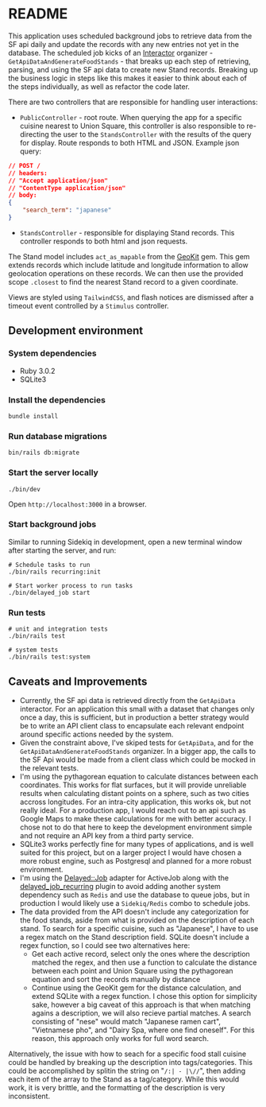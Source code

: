 # README

This application uses scheduled background jobs to retrieve data from the SF api daily and update the records with any new entries not yet in the database.
The scheduled job kicks of an [Interactor](https://github.com/collectiveidea/interactor/) organizer - `GetApiDataAndGenerateFoodStands` - that breaks up each step of retrieving, parsing, and using the SF api data to create new Stand records. Breaking up the business logic in steps like this makes it easier to think about each of the steps individually, as well as refactor the code later.

There are two controllers that are responsible for handling user interactions:
- `PublicController` - root route. When querying the app for a specific cuisine nearest to Union Square, this controller is also responsible to re-directing the user to the `StandsController` with the results of the query for display. Route responds to both HTML and JSON.
Example json query:
```json
// POST /
// headers:
// "Accept application/json"
// "ContentType application/json"
// body:
{
    "search_term": "japanese"
}
```
- `StandsController` - responsible for displaying Stand records. This controller responds to both html and json requests.

The Stand model includes `act_as_mapable` from the [GeoKit](https://github.com/geokit/geokit-rails) gem. This gem extends records which include latitude and longitude information to allow geolocation operations on these records. We can then use the provided scope `.closest` to find the nearest Stand record to a given coordinate.

Views are styled using `TailwindCSS`, and flash notices are dismissed after a timeout event controlled by a `Stimulus` controller.


## Development environment

### System dependencies
- Ruby 3.0.2
- SQLite3


### Install the dependencies

```shell
bundle install
```


### Run database migrations

```shell
bin/rails db:migrate
```


### Start the server locally

```shell
./bin/dev
```

Open `http://localhost:3000` in a browser.

### Start background jobs

Similar to running Sidekiq in development, open a new terminal window after starting the server, and run:

```shell
# Schedule tasks to run
./bin/rails recurring:init

# Start worker process to run tasks
./bin/delayed_job start
```


### Run tests

```shell
# unit and integration tests
./bin/rails test

# system tests
./bin/rails test:system
```


## Caveats and Improvements

- Currently, the SF api data is retrieved directly from the `GetApiData` interactor. For an application this small with a dataset that changes only once a day, this is sufficient, but in production a better strategy would be to write an API client class to encapsulate each relevant endpoint around specific actions needed by the system.
- Given the constraint above, I've skiped tests for `GetApiData`, and for the `GetApiDataAndGenerateFoodStands` organizer. In a bigger app, the calls to the SF Api would be made from a client class which could be mocked in the relevant tests.
- I'm using the pythagorean equation to calculate distances between each coordinates. This works for flat surfaces, but it will provide unreliable results when calculating distant points on a sphere, such as two cities accross longitudes. For an intra-city application, this works ok, but not really ideal. For a production app, I would reach out to an api such as Google Maps to make these calculations for me with better accuracy. I chose not to do that here to keep the development environment simple and not require an API key from a third party service.
- SQLite3 works perfectly fine for many types of applications, and is well suited for this project, but on a larger project I would have chosen a more robust engine, such as Postgresql and planned for a more robust environment.
- I'm using the [Delayed::Job](https://github.com/collectiveidea/delayed_job) adapter for ActiveJob along with the [delayed_job_recurring](https://github.com/amitree/delayed_job_recurring) plugin to avoid adding another system dependency such as `Redis` and use the database to queue jobs, but in production I would likely use a `Sidekiq/Redis` combo to schedule jobs.
- The data provided from the API doesn't include any categorization for the food stands, aside from what is provided on the description of each stand. To search for a specific cuisine, such as "Japanese", I have to use a regex match on the Stand description field. SQLite doesn't include a regex function, so I could see two alternatives here: 
    - Get each active record, select only the ones where the description matched the regex, and then use a function to calculate the distance between each point and Union Square using the pythagorean equation and sort the records manually by distance
    - Continue using the GeoKit gem for the distance calculation, and extend SQLite with a regex function. I chose this option for simplicity sake, however a big caveat of this approach is that when matching agains a description, we will also recieve partial matches. A search consisting of "nese" would match "Japanese ramen cart", "Vietnamese pho", and "Dairy Spa, where one find oneself". For this reason, this approach only works for full word search.

Alternatively, the issue with how to seach for a specific food stall cuisine could be handled by breaking up the description into tags/categories. This could be accomplished by splitin the string on  "`/:| - |\//`", then adding each item of the array to the Stand as a tag/category. While this would work, it is very brittle, and the formatting of the description is very inconsistent.